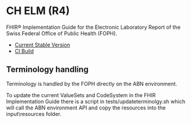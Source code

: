 # CH ELM (R4)
FHIR® Implementation Guide for the Electronic Laboratory Report of the Swiss Federal Office of Public Health (FOPH).

* [Current Stable Version](https://fhir.ch/ig/ch-elm/index.html)
* [CI Build](https://build.fhir.org/ig/ahdis/ch-elm/branches/master/index.html)

## Terminology handling

Terminology is handled by the FOPH directly on the ABN environment.

To update the current ValueSets and CodeSystem in the FHIR Implementation Guide there is a script in tests/updateterminolgy.sh which will
call the ABN environment API and copy the resources into the input\resources folder. 
